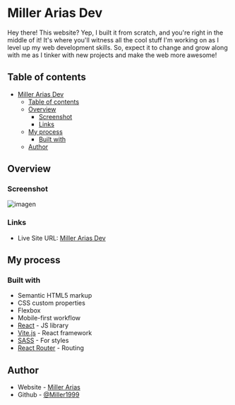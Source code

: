 # Miller Arias Dev

Hey there! This website? Yep, I built it from scratch, and you're right in the middle of it! It's where you'll witness all the cool stuff I'm working on as I level up my web development skills. So, expect it to change and grow along with me as I tinker with new projects and make the web more awesome!

## Table of contents

- [Miller Arias Dev](#Miller-Arias-Dev)
  - [Table of contents](#table-of-contents)
  - [Overview](#overview)
    - [Screenshot](#screenshot)
    - [Links](#links)
  - [My process](#my-process)
    - [Built with](#built-with)
  - [Author](#author)

## Overview

### Screenshot
![imagen](https://github.com/Miller1999/Portfolio/assets/22383830/485f6e7e-3c43-4f7c-8e2d-4260cdcba177)

### Links

- Live Site URL: [Miller Arias Dev](https://miller-arias-dev.vercel.app/)

## My process

### Built with

- Semantic HTML5 markup
- CSS custom properties
- Flexbox
- Mobile-first workflow
- [React](https://reactjs.org/) - JS library
- [Vite.js](https://vitejs.dev/) - React framework
- [SASS](https://sass-lang.com/) - For styles
- [React Router](https://reactrouter.com/en/main) - Routing

## Author

- Website - [Miller Arias](https://miller-arias-dev.vercel.app/)
- Github - [@Miller1999](https://github.com/Miller1999)



